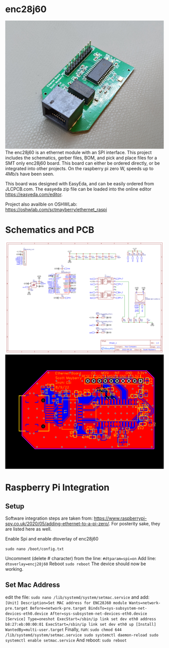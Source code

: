 # enc28j60
![enj28j60 module](enc28j60_module_pic.jpg?raw=true)
The enc28j60 is an ethernet module with an SPI interface. This project includes the schematics, gerber files, BOM, and pick and place files for a SMT only enc28j60 board. This board can either be ordered directly, or be integrated into other projects. On the raspberry pi zero W, speeds up to 4Mb/s have been seen.

This board was designed with EasyEda, and can be easily ordered from JLCPCB.com. The easyeda zip file can be loaded into the online editor https://easyeda.com/editor.

Project also availble on OSHWLab: https://oshwlab.com/sctmayberry/ethernet_raspi

# Schematics and PCB
![Schematic of enj28j60 module](Schematic_ethernet_raspi_2022-08-12.png?raw=true)
![PCB of enj28j60 module](PCB_PCB_ethernet_raspi.png?raw=true)

# Raspberry Pi Integration
## Setup
Software integration steps are taken from: https://www.raspberrypi-spy.co.uk/2020/05/adding-ethernet-to-a-pi-zero/. For posterity sake, they are listed here as well.

Enable Spi and enable dtoverlay of enc28j60

`sudo nano /boot/config.txt`

Uncomment (delete # character) from the line:
`#dtparam=spi=on`
Add line:
`dtoverlay=encj28j60`
Reboot
`sudo reboot`
The device should now be working.

## Set Mac Address
edit the file:
`sudo nano /lib/systemd/system/setmac.service`
and add:
`[Unit]
Description=Set MAC address for ENC28J60 module
Wants=network-pre.target
Before=network-pre.target
BindsTo=sys-subsystem-net-devices-eth0.device
After=sys-subsystem-net-devices-eth0.device
[Service]
Type=oneshot
ExecStart=/sbin/ip link set dev eth0 address b8:27:eb:00:00:01
ExecStart=/sbin/ip link set dev eth0 up
[Install]
WantedBy=multi-user.target`
Finally, run:
`sudo chmod 644 /lib/systemd/system/setmac.service
sudo systemctl daemon-reload
sudo systemctl enable setmac.service`
And reboot:
`sudo reboot`
